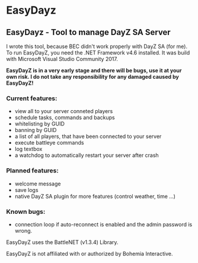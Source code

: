 # EasyDayz
## EasyDayz - Tool to manage DayZ SA Server

I wrote this tool, because BEC didn't work properly with DayZ SA (for me). To run EasyDayZ, you need the .NET Framework v4.6 installed. It was build with Microsoft Visual Studio Community 2017.

**EasyDayZ is in a very early stage and there will be bugs, use it at your own risk. I do not take any responsibility for any damaged caused by EasyDayZ!**

### Current features:
- view all to your server conneted players
- schedule tasks, commands and backups
- whitelisting by GUID
- banning by GUID
- a list of all players, that have been connected to your server
- execute battleye commands
- log textbox
- a watchdog to automatically restart your server after crash 

### Planned features:
- welcome message
- save logs
- native DayZ SA plugin for more features (control weather, time ...)

### Known bugs:
- connection loop if auto-reconnect is enabled and the admin password is wrong.

EasyDayZ uses the BattleNET (v1.3.4) Library.

EasyDayZ is not affiliated with or authorized by Bohemia Interactive.
